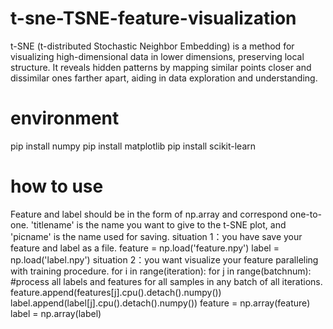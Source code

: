 # t-sne-TSNE-feature-visualization
t-SNE (t-distributed Stochastic Neighbor Embedding) is a method for visualizing high-dimensional data in lower dimensions, preserving local structure. It reveals hidden patterns by mapping similar points closer and dissimilar ones farther apart, aiding in data exploration and understanding.
# environment
pip install numpy
pip install matplotlib
pip install scikit-learn
# how to use
Feature and label should be in the form of np.array and correspond one-to-one. 'titlename' is the name you want to give to the t-SNE plot, and 'picname' is the name used for saving.
situation 1：you have save your feature and label as a file.
feature = np.load('feature.npy')
label = np.load('label.npy')
situation 2：you want visualize your feature paralleling with training procedure.
for i in range(iteration):
  for j in range(batchnum):   #process all labels and features for all samples in any batch of all iterations. 
     feature.append(features[j].cpu().detach().numpy())
     label.append(label[j].cpu().detach().numpy())
     feature = np.array(feature)
     label = np.array(label)
